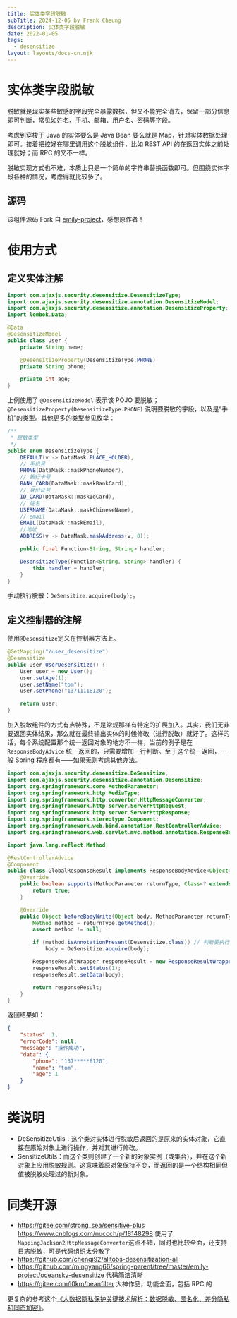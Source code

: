 ```yaml
---
title: 实体类字段脱敏
subTitle: 2024-12-05 by Frank Cheung
description: 实体类字段脱敏
date: 2022-01-05
tags:
  - desensitize
layout: layouts/docs-cn.njk
---
```


# 实体类字段脱敏

脱敏就是现实某些敏感的字段完全暴露数据，但又不能完全消去，保留一部分信息即可判断，常见如姓名、手机、邮箱、用户名、密码等字段。

考虑到穿梭于 Java 的实体要么是 Java Bean 要么就是 Map，针对实体数据处理即可。接着把控好在哪里调用这个脱敏组件，比如 REST
API 的在返回实体之前处理就好；而 RPC 的又不一样。

脱敏实现方式也不难，本质上只是一个简单的字符串替换函数即可。但围绕实体字段各种的情况，考虑得就比较多了。

## 源码

该组件源码 Fork
自 [emily-project](https://github.com/mingyang66/spring-parent/tree/master/emily-project/emily-desensitize)，感想原作者！

# 使用方式

## 定义实体注解

```java
import com.ajaxjs.security.desensitize.DesensitizeType;
import com.ajaxjs.security.desensitize.annotation.DesensitizeModel;
import com.ajaxjs.security.desensitize.annotation.DesensitizeProperty;
import lombok.Data;

@Data
@DesensitizeModel
public class User {
    private String name;

    @DesensitizeProperty(DesensitizeType.PHONE)
    private String phone;

    private int age;
}
```

上例使用了 `@DesensitizeModel` 表示该 POJO 要脱敏；`@DesensitizeProperty(DesensitizeType.PHONE)`
说明要脱敏的字段，以及是“手机”的类型。其他更多的类型参见枚举：

```java
/**
 * 脱敏类型
 */
public enum DesensitizeType {
    DEFAULT(v -> DataMask.PLACE_HOLDER),
    // 手机号
    PHONE(DataMask::maskPhoneNumber),
    // 银行卡号
    BANK_CARD(DataMask::maskBankCard),
    // 身份证号
    ID_CARD(DataMask::maskIdCard),
    // 姓名
    USERNAME(DataMask::maskChineseName),
    // email
    EMAIL(DataMask::maskEmail),
    //地址
    ADDRESS(v -> DataMask.maskAddress(v, 0));

    public final Function<String, String> handler;

    DesensitizeType(Function<String, String> handler) {
        this.handler = handler;
    }
}

```

手动执行脱敏：`DeSensitize.acquire(body);`。

## 定义控制器的注解

使用`@Desensitize`定义在控制器方法上。

```java
@GetMapping("/user_desensitize")
@Desensitize
public User UserDesensitize() {
    User user = new User();
    user.setAge(1);
    user.setName("tom");
    user.setPhone("13711118120");

    return user;
}
```

加入脱敏组件的方式有点特殊，不是常规那样有特定的扩展加入。其实，我们无非要返回实体结果，那么就在最终输出实体的时候修改（进行脱敏）就好了。这样的话，每个系统配置那个统一返回对象的地方不一样，当前的例子是在`ResponseBodyAdvice`
统一返回的，只需要增加一行判断。至于这个统一返回，一般 Spring 程序都有——如果无则考虑其他办法。

```java
import com.ajaxjs.security.desensitize.DeSensitize;
import com.ajaxjs.security.desensitize.annotation.Desensitize;
import org.springframework.core.MethodParameter;
import org.springframework.http.MediaType;
import org.springframework.http.converter.HttpMessageConverter;
import org.springframework.http.server.ServerHttpRequest;
import org.springframework.http.server.ServerHttpResponse;
import org.springframework.stereotype.Component;
import org.springframework.web.bind.annotation.RestControllerAdvice;
import org.springframework.web.servlet.mvc.method.annotation.ResponseBodyAdvice;

import java.lang.reflect.Method;

@RestControllerAdvice
@Component
public class GlobalResponseResult implements ResponseBodyAdvice<Object> {
    @Override
    public boolean supports(MethodParameter returnType, Class<? extends HttpMessageConverter<?>> converterType) {
        return true;
    }

    @Override
    public Object beforeBodyWrite(Object body, MethodParameter returnType, MediaType selectedContentType, Class<? extends HttpMessageConverter<?>> selectedConverterType, ServerHttpRequest request, ServerHttpResponse response) {
        Method method = returnType.getMethod();
        assert method != null;

        if (method.isAnnotationPresent(Desensitize.class)) // 判断要执行脱敏
            body = DeSensitize.acquire(body);

        ResponseResultWrapper responseResult = new ResponseResultWrapper();
        responseResult.setStatus(1);
        responseResult.setData(body);

        return responseResult;
    }
}
```

返回结果如：

```json
{
    "status": 1,
    "errorCode": null,
    "message": "操作成功",
    "data": {
        "phone": "137*****8120",
        "name": "tom",
        "age": 1
    }
}
```

# 类说明

- DeSensitizeUtils：这个类对实体进行脱敏后返回的是原来的实体对象，它直接在原始对象上进行操作，并对其进行修改。
- SensitizeUtils：而这个类则创建了一个新的对象实例（或集合），并在这个新对象上应用脱敏规则。这意味着原对象保持不变，而返回的是一个结构相同但值被脱敏处理过的新对象。

# 同类开源

- https://gitee.com/strong_sea/sensitive-plus https://www.cnblogs.com/nuccch/p/18148298
  使用了`MappingJackson2HttpMessageConverter`这点不错，同时也比较全面，还支持日志脱敏，可是代码组织太分散了
- https://github.com/chenqi92/alltobs-desensitization-all
- https://github.com/mingyang66/spring-parent/tree/master/emily-project/oceansky-desensitize 代码简洁清晰
- https://gitee.com/l0km/beanfilter 大神作品，功能全面，包括 RPC 的

更复杂的参考这个[《大数据隐私保护关键技术解析：数据脱敏、匿名化、差分隐私和同态加密》](https://www.secrss.com/articles/13856)。